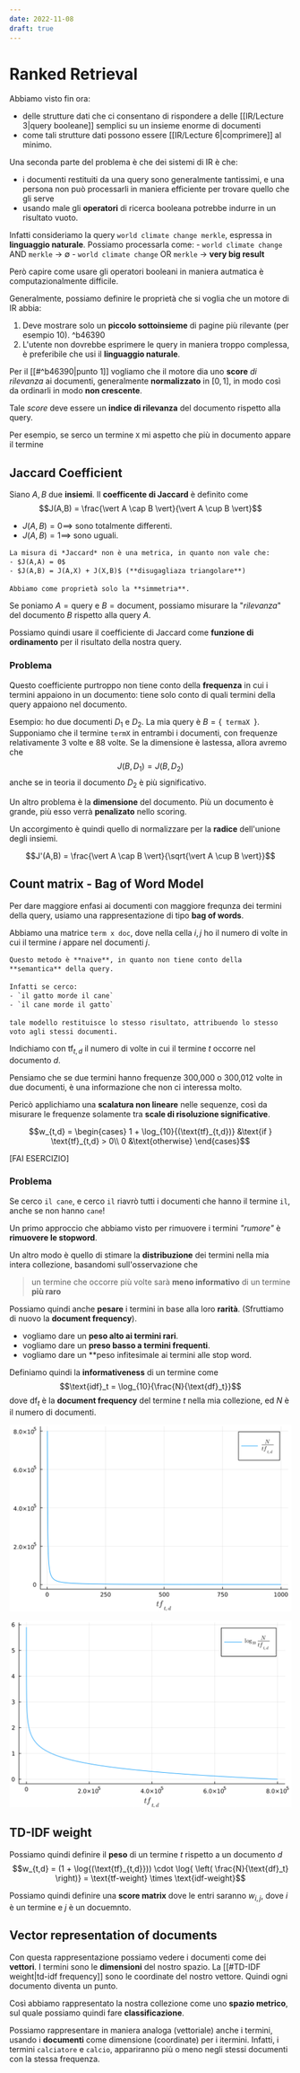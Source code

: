 ```yaml
---
date: 2022-11-08
draft: true
---
```

# Ranked Retrieval
Abbiamo visto fin ora:
- delle strutture dati che ci consentano di rispondere a delle [[IR/Lecture 3|query booleane]] semplici su un insieme enorme di documenti
- come tali strutture dati possono essere [[IR/Lecture 6|comprimere]] al minimo.

Una seconda parte del problema è che dei sistemi di IR è che:
- i documenti restituiti da una query sono generalmente tantissimi, e una persona non può processarli in maniera efficiente per trovare quello che gli serve
- usando male gli **operatori** di ricerca booleana potrebbe indurre in un risultato vuoto.

Infatti consideriamo la query `world climate change merkle`, espressa in **linguaggio naturale**.
Possiamo processarla come:
	- `world climate change` AND `merkle` -> $\emptyset$
	- `world climate change` OR `merkle` -> **very big result**

Però capire come usare gli operatori booleani in maniera autmatica è computazionalmente difficile.

Generalmente, possiamo definire le proprietà che si voglia che un motore di IR abbia:
1. Deve mostrare solo un **piccolo sottoinsieme** di pagine più rilevante (per esempio 10). ^b46390
2. L'utente non dovrebbe esprimere le query in maniera troppo complessa, è preferibile che usi il **linguaggio naturale**.

Per il [[#^b46390|punto 1]] vogliamo che il motore dia uno **score** *di rilevanza* ai documenti, generalmente **normalizzato** in $\left[ 0,1 \right]$, in modo così da ordinarli in modo **non crescente**.

Tale *score* deve essere un **indice di rilevanza** del documento rispetto alla query.

Per esempio, se serco un termine `X` mi aspetto che più in documento appare il termine

## Jaccard Coefficient
Siano $A,B$ due **insiemi**.
Il **coefficente di Jaccard** è definito come $$J(A,B) = \frac{\vert A \cap B \vert}{\vert A \cup B \vert}$$

- $J(A,B) = 0 \implies$ sono totalmente differenti.
- $J(A,B) = 1 \implies$ sono uguali.

```ad-important
La misura di *Jaccard* non è una metrica, in quanto non vale che:
- $J(A,A) = 0$
- $J(A,B) = J(A,X) + J(X,B)$ (**disugagliaza triangolare**)

Abbiamo come proprietà solo la **simmetria**.
```


Se poniamo $A = \text{query}$ e $B = \text{document}$, possiamo misurare la "*rilevanza*" del documento $B$ rispetto alla query $A$.


Possiamo quindi usare il coefficiente di Jaccard come **funzione di ordinamento** per il risultato della nostra query.

### Problema
Questo coefficiente purtroppo non tiene conto della **frequenza** in cui i termini appaiono in un documento: tiene solo conto di quali termini della query appaiono nel documento.

Esempio: ho due documenti $D_1$ e $D_2$.
La mia query è $B = \{ \texttt{ termaX } \}$.
Supponiamo che il termine `termX` in entrambi i documenti, con frequenze relativamente $3$ volte e $88$ volte.
Se la dimensione è lastessa, allora avremo che $$J(B,D_1) = J(B,D_2)$$ anche se in teoria il documento $D_2$ è più significativo.

Un altro problema è la **dimensione** del documento.
Più un documento è grande, più esso verrà **penalizato** nello scoring.

Un accorgimento è quindi quello di normalizzare per la **radice** dell'unione degli insiemi.

$$J'(A,B) = \frac{\vert A \cap B \vert}{\sqrt{\vert A \cup B \vert}}$$

## Count matrix - Bag of Word Model
Per dare maggiore enfasi ai documenti con maggiore frequnza dei termini della query, usiamo una rappresentazione di tipo **bag of words**.

Abbiamo una matrice `term x doc`, dove nella cella $i,j$ ho il numero di volte in cui il termine $i$ appare nel documenti $j$.

```ad-attention
Questo metodo è **naive**, in quanto non tiene conto della **semantica** della query.

Infatti se cerco:
- `il gatto morde il cane`
- `il cane morde il gatto`

tale modello restituisce lo stesso risultato, attribuendo lo stesso voto agli stessi documenti.
```


Indichiamo con $\text{tf}_{t,d}$ il numero di volte in cui il termine $t$ occorre nel documento $d$.

Pensiamo che se due termini hanno frequenze 300,000 o 300,012 volte in due documenti, è una informazione che non ci interessa molto.

Pericò applichiamo una **scalatura non lineare** nelle sequenze, così da misurare le frequenze solamente tra **scale di risoluzione significative**.

$$w_{t,d} = \begin{cases}
1 + \log_{10}{(\text{tf}_{t,d})} &\text{if } \text{tf}_{t,d} > 0\\
0 &\text{otherwise}
\end{cases}$$

[FAI ESERCIZIO]

### Problema
Se cerco `il cane`, e cerco `il` riavrò tutti i documenti che hanno il termine `il`, anche se non hanno `cane`!

Un primo approccio che abbiamo visto per rimuovere i termini *"rumore"* è **rimuovere le stopword**.

Un altro modo è quello di stimare la **distribuzione** dei termini nella mia intera collezione, basandomi sull'osservazione che

> un termine che occorre più volte sarà **meno informativo** di un termine **più raro**

Possiamo quindi anche **pesare** i termini in base alla loro **rarità**.
(Sfruttiamo di nuovo la **document frequency**).

- vogliamo dare un **peso alto ai termini rari**.
- vogliamo dare un **preso basso a termini frequenti**.
- vogliamo dare un **peso infitesimale ai termini alle stop word.

Definiamo quindi la **informativeness** di un termine come
$$\text{idf}_t = \log_{10}{\frac{N}{\text{df}_t}}$$
dove $\text{df}_t$ è la **document frequency** del termine $t$ nella mia collezione, ed $N$ è il numero di documenti.

![](./img/IR_td-idf_1.png)

![](./img/IR_td-idf_2.png)

## TD-IDF weight
Possiamo quindi definire il **peso** di un termine $t$ rispetto a un documento $d$
$$w_{t,d} = (1 + \log{(\text{tf}_{t,d}})) \cdot \log{ \left( \frac{N}{\text{df}_t} \right)} = \text{tf-weight} \times \text{idf-weight}$$

Possiamo quindi definire una **score matrix** dove le entri saranno $w_{i,j}$, dove $i$ è un termine e $j$ è un docuemnto.

## Vector representation of documents
Con questa rappresentazione possiamo vedere i documenti come dei **vettori**.
I termini sono le **dimensioni** del nostro spazio.
La [[#TD-IDF weight|td-idf frequency]] sono le coordinate del nostro vettore.
Quindi ogni documento diventa un punto.

Così abbiamo rappresentato la nostra collezione come uno **spazio metrico**, sul quale possiamo quindi fare **classificazione**.

Possiamo rappresentare in maniera analoga (vettoriale) anche i termini, usando i **documenti** come dimensione (coordinate) per i itermini.
Infatti, i termini `calciatore` e `calcio`, appariranno più o meno negli stessi documenti con la stessa frequenza.